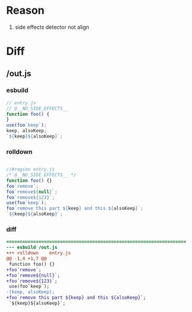 # Reason
1. side effects detector not align
# Diff
## /out.js
### esbuild
```js
// entry.js
// @__NO_SIDE_EFFECTS__
function foo() {
}
use(foo`keep`);
keep, alsoKeep;
`${keep}${alsoKeep}`;
```
### rolldown
```js

//#region entry.js
/* @__NO_SIDE_EFFECTS__ */
function foo() {}
foo`remove`;
foo`remove${null}`;
foo`remove${123}`;
use(foo`keep`);
foo`remove this part ${keep} and this ${alsoKeep}`;
`${keep}${alsoKeep}`;

```
### diff
```diff
===================================================================
--- esbuild	/out.js
+++ rolldown	entry.js
@@ -1,4 +1,7 @@
 function foo() {}
+foo`remove`;
+foo`remove${null}`;
+foo`remove${123}`;
 use(foo`keep`);
-(keep, alsoKeep);
+foo`remove this part ${keep} and this ${alsoKeep}`;
 `${keep}${alsoKeep}`;

```